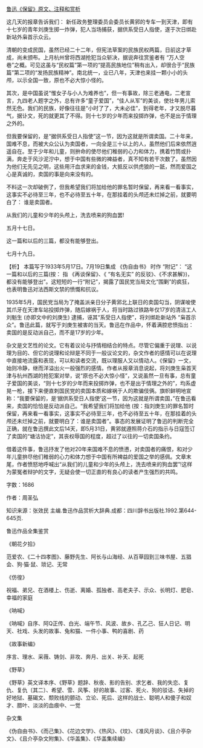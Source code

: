 [鲁迅《保留》原文、注释和赏析](https://www.vrrw.net/wx/9678.html)

这几天的报章告诉我们： 新任政务整理委员会委员长黄郛的专车一到天津，即有十七岁的青年刘庚生掷一炸弹，犯人当场捕获，据供系受日人指使，遂于次日绑赴新站外枭首示众云。

清朝的变成民国，虽然已经二十二年，但宪法草案的民族民权两篇，日前这才草成，尚未颁布。上月杭州曾将西湖抢犯当众斩决，据说奔往赏鉴者有 “万人空巷”之概。可见这虽与“民权篇”第一项的“提高民族地位”稍有出入，却很合于“民族篇”第二项的“发扬民族精神”。南北统一，业已八年，天津也来挂一颗小小的头颅，以示全国一致，原也不必大惊小怪的。

其次，是中国虽说“惟女子与小人为难养也”，但一有事故，除三老通电，二老宣言，九四老人题字之外，总有许多“童子爱国”，“佳人从军”的美谈，使壮年男儿索然无色。我们的民族，好像往往是“小时了了，大未必佳”，到得老年，才又脱尽暮气，据讣文，死的就更其了不得。则十七岁的少年而来投掷炸弹，也不是出于情理之外的。

但我要保留的，是“据供系受日人指使”这一节，因为这就是所谓卖国。二十年来，国难不息，而被大众公认为卖国者，一向全是三十以上的人，虽然他们后来依然逍遥自在。至于少年和儿童，则拚命的使尽他们稚弱的心力和体力，携着竹筒或扑满，奔走于风沙泥泞中，想于中国有些微的裨益者，真不知有若干次数了。虽然因为他们无先见之明，这些用汗血求来的金钱，大抵反以供虎狼的一舐，然而爱国之心是真诚的，卖国的事是向来没有的。

不料这一次却破例了，但我希望我们将加给他的罪名暂时保留，再来看一看事实，这事实不必待至三年，也不必待至五十年，在那挂着的头颅还未烂掉之前，就要明白了： 谁是卖国者。

从我们的儿童和少年的头颅上，洗去喷来的狗血罢!

五月十七日。

这一篇和以后的三篇，都没有能够登出。

七月十九日。



【析】 本篇写于1933年5月17日。7月19日集成 《伪自由书》 时作 “附记”： “这一篇和以后的三篇(按： 指 《再谈保留》、《 “有名无实” 的反驳》、《不求甚解》)，都没有能够登出”。这短短的一行“附记”，揭露了国民党当局文化“围剿”的疯狂，也表明鲁迅对法西斯文禁的愤慨和抗议。

1935年5月，国民党当局为了掩盖派亲日分子黄郛北上联日的卖国勾当，阴谋唆使其爪牙在天津车站投掷炸弹，随后嫁祸于人，将当时路过铁路年仅17岁的清洁工人刘魁生 (亦即文中的刘庚生) 逮捕，诬其“系受日人指使”，将刘绑赴新站外 “枭首示众”。鲁迅此篇，就写于刘庚生被害的当天。鲁迅在作品中，怀着满腔悲愤指出：卖国的是反动派自己，而不是17岁的少年。

杂文是文艺性的论文。它有着议论与抒情相结合的特点。尽管它偏重于说理、以说理为目的、但它的说理和论辩是不同于一般议论文的，杂文作者的感情可以在说理中直接地流露和表现，可以和读者交流，既以理服人又以情动人。《保留》一文，始则冷静，继而洋溢出火一般强烈的感情。作者从报章消息说起，将刘庚生枭首天津与杭州西湖的抢犯案对举，说“原也不必大惊小怪”，又说虽然一旦有事，总有童子爱国的美谈，“则十七岁的少年而来投掷炸弹，也不是出于情理之外的”，均系虚晃一枪，接下来便直刺国民党的卖国本质和嫁祸于人的欺骗伎俩。旗帜鲜明地宣称：“我要保留的，是‘据供系受日人指使’这一节，因为这就是所谓卖国，”在鲁迅看来，卖国的恰恰是反动派自己。“我希望我们将加给他 (按：指刘庚生)的罪名暂时保留，再来看一看事实，这事实不必待至三年，也不必待至五十年，在那挂着的头颅还未烂掉之前，就要明白了：谁是卖国者”。事态的发展证明了鲁迅的判断完全正确，就在鲁迅撰此文后14天，即5月31日，黄郛就遵照蒋介石的指示与日寇签订了卖国的“塘沽协定”，其丧权辱国的程度，超过了以往的一切卖国条约。

借着这件事，鲁迅抒发了他对20年来国难不息的愤懑，对卖国者的痛恨，和对少年儿童拚尽他们稚弱的心力和体力想于中国有所裨益的爱国之举的感佩。文章末尾，作者愤怒地呼喊出“从我们的儿童和少年的头颅上，洗去喷来的狗血罢”!这样为蒙冤者辩护的文字，无疑会使一切正直的有良心的读者产生强烈的共鸣。

字数：1686

作者：周圣弘

知识来源：张效民 主编.鲁迅作品赏析大辞典.成都：四川辞书出版社.1992.第644-645页.

鲁迅作品全集鉴赏

《朝花夕拾》

范爱农、《二十四孝图》、藤野先生、阿长与山海经、从百草园到三味书屋、五猖会、狗·猫·鼠、琐记、无常

《仿徨》

祝福、弟兄、在酒楼上、伤逝、离婚、孤独者、高老夫子、示众、长明灯、肥皂、幸福的家庭

《呐喊》

《呐喊》自序、阿Q正传、白光、端午节、风波、故乡、孔乙己、狂人日记、明天、社戏、头发的故事、兔和猫、一件小事、鸭的喜剧、药

《故事新编》

序言、理水、采薇、铸剑、非攻、奔月、出关、补天、起死

《野草》

《野草》英文译本序、《野草》题辞、秋夜、影的告别、求乞者、我的失恋、复仇、复仇〔其二〕、希望、雪、风筝、好的故事、过客、死火、狗的驳诘、失掉的好地狱、墓碣文、颓败线的颤动、立论、死后、这样的战士、聪明人和傻子和奴才、腊叶、淡淡的血痕中、一觉

杂文集

《伪自由书》、《而己集》、《花边文学》、《热风》、《坟》、《准风月谈》、《且介亭杂文》、《且介亭杂文附集》、《华盖集》、《华盖集续编》

